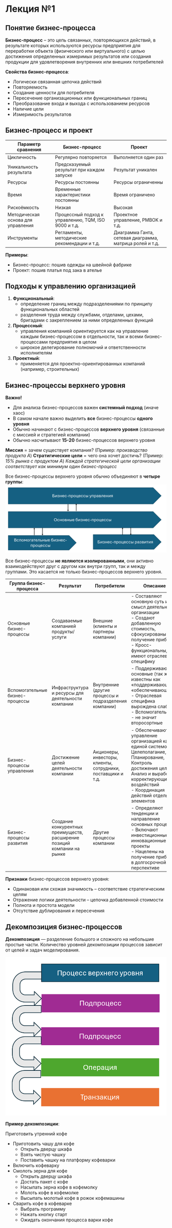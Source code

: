# Лекция №1
## Понятие бизнес-процесса
**Бизнес-процесс** – это цепь связанных, повторяющихся действий, в результате которых используются ресурсы предприятия для переработки объекта (физического или виртуального) с целью достижения определенных измеримых результатов или создания продукции для удовлетворения внутренних или внешних потребителей

**Свойства бизнес-процесса**:
- Логически связанная цепочка действий
- Повторяемость
- Создание ценности для потребителя
- Пересечение организационных или функциональных границ
- Преобразование входа и выхода с использованием ресурсов
- Наличие цели
- Измеримость результатов

## Бизнес-процесс и проект
Параметр сравнения                 | Бизнес-процесс                                       | Проект
-----------------------------------|------------------------------------------------------|--------------------------------------------------------
Цикличность                        | Регулярно повторяется                                | Выполняется один раз
Уникальность результата            | Предсказуемый результат при каждом запуске           | Результат уникален
Ресурсы                            | Ресурсы постоянны                                    | Ресурсы ограниченны
Время                              | Временные характеристики постоянны                   | Время ограничено
Рискоёмкость                       | Низкая                                               | Высокая
Методическая основа для управления | Процессный подход к управлению, TQM, ISO 9000 и т.д. | Проектное управление, PMBOK и т.д.
Инструменты                        | Регламенты, методические рекомендации и т.д.         | Диаграмма Ганта, сетевая диаграмма, матрица ролей и т.д.

**Примеры**: 
- Бизнес-процесс: пошив одежды на швейной фабрике
- Проект: пошив платья под зака в ателье

## Подходы к управлению организацией
1. **Функциональный**:
   - определение границ между подразделениями по принципу функциональных областей
   - разделения труда между службами, отделами, цехами, бригадами с закреплением за ними определенных функций
2. **Процессный**:
   - управления компанией ориентируется как на управление каждым бизнес-процессом в отдельности, так и всеми бизнес-процессами предприятия в целом
   - широкое делегирование полномочий и ответственности исполнителям
3. **Проектный**:
   - применяется для проектно-ориентированных компаний (например, строительных)
  
## Бизнес-процессы верхнего уровня
**Важно!**
- Для анализа бизнес-процессов важен **системный подход** (иначе хаос)
- В самом начале важно выделить **все** бизнес-процессы **одного уровня**
- Обычно начинают с бизнес-процессов **верхнего уровня** (связанные с миссией и стратегией компании)
- Обычно насчитывают **15-20** бизнес-процессов верхнего уровня

**Миссия** = зачем существует компания? (Пример: *производство продукта А*)
**Стратигические цели** = чего она хочет достичь? (Пример: *15% рынка с продуктом А*)
*Каждой стратегической цели организации соответствует как минимум один бизнес-процесс*

Все бизнес-процессы верхнего уровня обычно объединяют в **четыре группы**:
![](Лекция_1_схема_1.png)

Все бизнес-процессы **не являются изолированными**, они активно взаимодействуют друг с другом как внутри групп, так и между группами. Это касается не только бизнес-процессов верхнего уровня.

Группа бизнес-процесса          | Результат                                                               | Потребители                                                 | Описание
--------------------------------|-------------------------------------------------------------------------|-------------------------------------------------------------|----------
Основные бизнес-процессы        | Создаваемые компанией продукты/услуги                                   | Внешние (клиенты и партнеры компании)                       | - Составляют основную суть и смысл деятельности организации<br> - Создают добавленную стоимость, сфокусированы на получение прибыли<br> - Кросс-функциональны, имеют отраслевую специфику
Вспомогательные бизнес-процессы | Инфраструктура и ресурсы для деятельности компании                      | Внутренние (другие процессы и подразделения компании) | - Поддерживают основные (так же  известны как «поддерживающие», «обеспечивающие»)<br> - Отраслевая специфика вырождена слабо<br> - Вспомогательные - не значит второсортные
Бизнес-процессы управления      | Достижение целей деятельности компании                                  | Акционеры, инвесторы, клиенты, сотрудники, поставщики и т.д. | - Обеспечивают управление организацией как единой системой: Целеполагание, Планирование, Контроль достижения целей, Анализ и выработка корректирующих воздействий<br> - Координация действий отдельных элементов
Бизнес-процессы развития        | Создание конкурентных преимуществ, расширение позиций компании на рынке | Другие процессы компании | - Определяют тенденции и направление основных процессов<br> - Включают инвестиционные и инновационные проекты<br> - Нацелены на получение прибыли в долгосрочной перспективе

**Признаки** бизнес-процессов верхнего уровня:
- Одинаковая или схожая значимость – соответствие стратегическим целям
- Отражение логики деятельности – цепочка добавленной стоимости
- Полнота и простота модели
- Отсутствие дублирования и пересечения

## Декомпозиция бизнес-процессов
**Декомпозиция** — разделение большого и сложного на небольшие простые части. Количество уровней декомпозиции процессов зависит от целей и задач моделирования.

![](Лекция_1_схема_2.png)

**Пример декомпозиции**:

Приготовить утренний кофе
- Приготовить чашу для кофе
  - Открыть дверцу шкафа
  - Взять чистую чашку
  - Поставить чашку на платформу кофеварки
- Включить кофеварку
- Смолоть зерна для кофе
  - Открыть дверцу шкафа
  - Достать пакет с кофе
  - Насыпать зерна кофе в кофемолку
  - Молоть кофе в кофемолке
  - Высыпать молотый кофе в рожок кофемашины
- Сварить кофе в кофеварке
  - Выбрать программу
  - Нажать кнопку старт
  - Ожидать окончания процесса варки кофе
